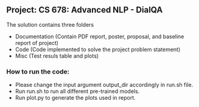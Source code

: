 ## Project: CS 678: Advanced NLP - DialQA

The solution contains three folders 
- Documentation (Contain PDF report, poster, proposal, and baseline report of project)
- Code (Code implemented to solve the project problem statement)
- Misc (Test resuls table and plots)

### How to run the code:
- Please change the input argument output_dir accordingly in run.sh file.
- Run run.sh to run all different pre-trained models.
- Run plot.py to generate the plots used in report.
